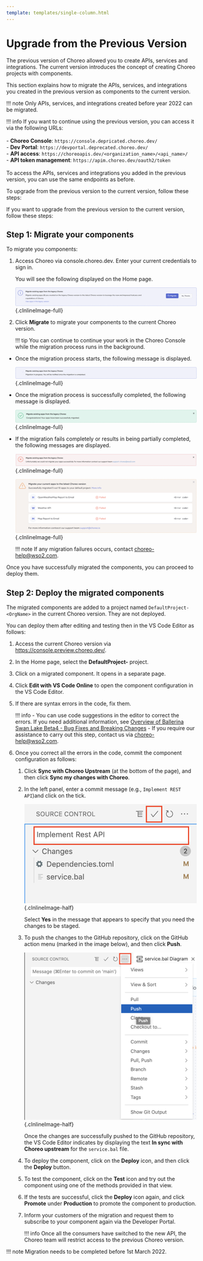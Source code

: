```yaml
---
template: templates/single-column.html
---
```


<!--
 * Copyright (c) 2019, WSO2 Inc. (http://www.wso2.org) All Rights Reserved.
 *
 * WSO2 Inc. licenses this file to you under the Apache License,
 * Version 2.0 (the "License"); you may not use this file except
 * in compliance with the License.
 * You may obtain a copy of the License at
 *
 * http://www.apache.org/licenses/LICENSE-2.0
 *
 * Unless required by applicable law or agreed to in writing,
 * software distributed under the License is distributed on an
 * "AS IS" BASIS, WITHOUT WARRANTIES OR CONDITIONS OF ANY
 * KIND, either express or implied. See the License for the
 * specific language governing permissions and limitations
 * under the License.
-->

# Upgrade from the Previous Version

The previous version of Choreo allowed you to create APIs, services and integrations. The current version introduces the concept of creating Choreo projects with components.

This section explains how to migrate the APIs, services, and integrations you created in the previous version as components to the current version.

!!! note
    Only APIs, services, and integrations created before year 2022 can be migrated.

!!! info
    If you want to continue using the previous version, you can access it via the following URLs:<br/><br/> - **Choreo Console**: `https://console.depricated.choreo.dev/`<br/> - **Dev Portal**: `https://devportal.deprecated.choreo.dev/`<br/> - **API access**: `https://choreoapis.dev/<organization_name>/<api_name>/`<br/> - **API token management**: `https://apim.choreo.dev/oauth2/token`<br/><br/>To access the APIs, services and integrations you added in the previous version, you can use the same endpoints as before.

To upgrade from the previous version to the current version, follow these steps:

If you want to upgrade from the previous version to the current version, follow these steps:

## Step 1: Migrate your components

To migrate you components:

1. Access Choreo via console.choreo.dev. Enter your current credentials to sign in.

   You will see the following displayed on the Home page.

   ![Migrate message](../assets/img/migration/migrate-prompt.png){.cInlineImage-full}

2. Click **Migrate** to migrate your components to the current Choreo version.

    !!! tip
        You can continue to continue your work in the Choreo Console while the migration process runs in the background.

- Once the migration process starts, the following message is displayed.

    ![Migration in progress](../assets/img/migration/migration-in-progress.png){.cInlineImage-full}

- Once the migration process is successfully completed, the following message is displayed.

    ![Migration successfully completed](../assets/img/migration/migration-successfully-completed.png){.cInlineImage-full}

- If the migration fails completely or results in being partially completed, the following messages are displayed.

    ![Migration failed](../assets/img/migration/migration-failed.png){.cInlineImage-full}

    ![Migration partially completed](../assets/img/migration/migration-partially-completed.png){.cInlineImage-full}

    !!! note
        If any migration failures occurs, contact choreo-help@wso2.com.

Once you have successfully migrated the components, you can proceed to deploy them.


## Step 2: Deploy the migrated components

The migrated components are added to a project named `DefaultProject-<OrgName>` in the current Choreo version. They are not deployed.

You can deploy them after editing and testing then in the VS Code Editor as follows:

1. Access the current Choreo version via https://console.preview.choreo.dev/.

2. In the Home page, select the **DefaultProject-<OrgName>** project.

3. Click on a migrated component. It opens in a separate page.

4. Click **Edit with VS Code Online** to open the component configuration in the VS Code Editor.

5. If there are syntax errors in the code, fix them.

    !!! info
        - You can use code suggestions in the editor to correct the errors. If you need additional information, see [Overview of Ballerina Swan Lake Beta4 - Bug Fixes and Breaking Changes](https://github.com/ballerina-platform/ballerina-release/blob/1d3e4514a356e472c1d021dcba531a517fde8967/release-notes/swan-lake-beta4-release-note.md#bug-fixes-and-breaking-changes)
        - If you require our assistance to carry out this step, contact us via choreo-help@wso2.com.

6. Once you correct all the errors in the code, commit the component configuration as follows:

    1. Click **Sync with Choreo Upstream** (at the bottom of the page), and then click **Sync my changes with Choreo**.

    2. In the left panel, enter a commit message (e.g., `Implement REST API`)and click on the tick.

        ![Commit message](../assets/img/tutorials/rest-api/commit-message.png){.cInlineImage-half}

       Select **Yes** in the message that appears to specify that you need the changes to be staged.

    3. To push the changes to the GitHub repository, click on the GitHub action menu (marked in the image below), and then click **Push**.

        ![Push changes](../assets/img/tutorials/rest-api/git-action-menu.png){.cInlineImage-half}

       Once the changes are successfully pushed to the GitHub repository, the VS Code Editor indicates by displaying the text **In sync with Choreo upstream** for the `service.bal` file.

    4. To deploy the component, click on the **Deploy** icon, and then click the **Deploy** button.

    5. To test the component, click on the **Test** icon and try out the component using one of the methods provided in that view.

    6. If the tests are successful, click the  **Deploy** icon again, and click **Promote** under **Production** to promote the component to production.

    7. Inform your customers of the migration and request them to subscribe to your component again via the Developer Portal.

        !!! info
            Once all the consumers have switched to the new API, the Choreo team will restrict access to the previous Choreo version.

!!! note
    Migration needs to be completed before 1st March 2022.
